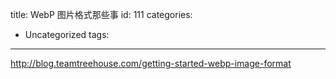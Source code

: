 title: WebP 图片格式那些事
id: 111
categories:
  - Uncategorized
tags:
---

http://blog.teamtreehouse.com/getting-started-webp-image-format
